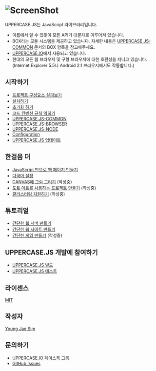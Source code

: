 # ![ScreenShot](https://raw.githubusercontent.com/Hanul/UPPERCASE.JS/master/LOGO.png)
UPPERCASE.JS는 JavaScript 라이브러리입니다.
* 이름에서 알 수 있듯이 모든 API가 대문자로 이루어져 있습니다.
* BOX라는 모듈 시스템을 제공하고 있습니다. 자세한 내용은 [UPPERCASE.JS-COMMON](UPPERCASE.JS-COMMON.md) 문서의 BOX 항목을 참고해주세요.
* [UPPERCASE.IO](http://UPPERCASE.IO)에서 사용되고 있습니다.
* 현대의 모든 웹 브라우저 및 구형 브라우저에 대한 호환성을 지니고 있습니다. (Internet Explorer 5.5나 Android 2.1 브라우저에서도 작동합니다.)

## 시작하기
* [프로젝트 구성요소 살펴보기](OVERVIEW.md)
* [설치하기](INSTALL.md)
* [초기화 하기](INIT.md)
* [코드 컨벤션 규칙 익히기](CONVENTION.md)
* [UPPERCASE.JS-COMMON](UPPERCASE.JS-COMMON.md)
* [UPPERCASE.JS-BROWSER](UPPERCASE.JS-BROWSER.md)
* [UPPERCASE.JS-NODE](UPPERCASE.JS-NODE.md)
* [Configuration](CONFIG.md)
* [UPPERCASE.JS 업데이트](UPDATE.md)

## 한걸음 더
* [JavaScript 만으로 웹 페이지 만들기](JS_WEB_PAGE.md)
* [다국어 설정](I18N.md)
* [CANVAS에 그림 그리기](CANVAS.md) (작성중)
* [도트 아트를 사용하는 프로젝트 만들기](DOT_ART.md) (작성중)
* [클러스터링 지원하기](CLUSTERING.md) (작성중)

## 튜토리얼
* [간단한 웹 서버 만들기](TUTORIAL/WEB_SERVER.md)
* [간단한 웹 사이트 만들기](TUTORIAL/WEB_SITE.md)
* [간단한 게임 만들기](TUTORIAL/GAME.md) (작성중)

## UPPERCASE.JS 개발에 참여하기
* [UPPERCASE.JS 빌드](BUILD.md)
* [UPPERCASE.JS 테스트](TEST.md)

## 라이센스
[MIT](../../LICENSE)

## 작성자
[Young Jae Sim](https://github.com/Hanul)

## 문의하기
* [UPPERCASE.IO 페이스북 그룹](https://www.facebook.com/groups/uppercase/)
* [GitHub Issues](https://github.com/Hanul/UPPERCASE.JS/issues)